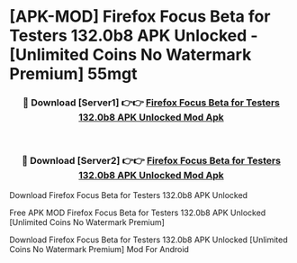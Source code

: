 # [APK-MOD] Firefox Focus Beta for Testers 132.0b8 APK Unlocked - [Unlimited Coins No Watermark Premium] 55mgt



<div align="center">
<h3>🔴 Download [Server1] 👉👉 <a href="https://momento.my/?title=Firefox_Focus_Beta_for_Testers_132.0b8_APK_Unlocked">Firefox Focus Beta for Testers 132.0b8 APK Unlocked Mod Apk</a></h3><br>

<h3>🔴 Download [Server2] 👉👉 <a href="https://momento.my/?title=Firefox_Focus_Beta_for_Testers_132.0b8_APK_Unlocked">Firefox Focus Beta for Testers 132.0b8 APK Unlocked Mod Apk</a></h3>
</div>



Download Firefox Focus Beta for Testers 132.0b8 APK Unlocked 

Free APK MOD Firefox Focus Beta for Testers 132.0b8 APK Unlocked [Unlimited Coins No Watermark Premium]

Download Firefox Focus Beta for Testers 132.0b8 APK Unlocked [Unlimited Coins No Watermark Premium] Mod For Android

